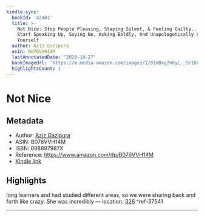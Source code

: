 ```yaml
---
kindle-sync:
  bookId: '42401'
  title: >-
    Not Nice: Stop People Pleasing, Staying Silent, & Feeling Guilty... And
    Start Speaking Up, Saying No, Asking Boldly, And Unapologetically Being
    Yourself
  author: Aziz Gazipura
  asin: B076VVH14M
  lastAnnotatedDate: '2020-10-27'
  bookImageUrl: 'https://m.media-amazon.com/images/I/81mBxg2hKyL._SY160.jpg'
  highlightsCount: 1
---
```

# Not Nice
## Metadata
* Author: [Aziz Gazipura](https://www.amazon.com/Aziz-Gazipura/e/B00D0U4AMQ/ref=dp_byline_cont_ebooks_1)
* ASIN: B076VVH14M
* ISBN: 098897987X
* Reference: https://www.amazon.com/dp/B076VVH14M
* [Kindle link](kindle://book?action=open&asin=B076VVH14M)

## Highlights
long learners and had studied different areas, so we were sharing back and forth like crazy. She was incredibly — location: [326](kindle://book?action=open&asin=B076VVH14M&location=326) ^ref-37541

---
